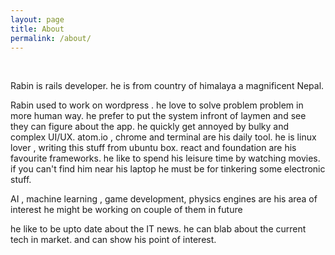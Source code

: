 ```yaml
---
layout: page
title: About
permalink: /about/
---
```

<br>

Rabin is rails developer. he is from country of himalaya a magnificent Nepal.  

Rabin used to work on wordpress . he love to solve problem problem in more human way. he prefer to put the system infront of laymen and see they can figure about the app. he quickly get annoyed by bulky and complex UI/UX. atom.io , chrome and terminal are his daily tool. he is linux lover , writing this stuff from ubuntu box. react and foundation are his favourite frameworks. he like to spend his leisure time by watching movies. if you can't find him near his laptop he must be for tinkering some electronic stuff.


AI , machine learning , game development, physics engines are his area of interest he might be working on couple of them in future


he like to be upto date about the IT news. he can blab about the current tech in market. and can show his point of interest.
<br><br><br>
